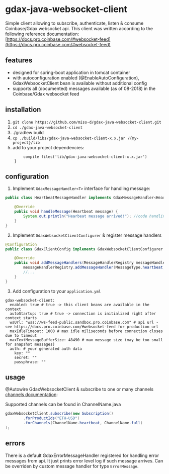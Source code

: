 # gdax-java-websocket-client
Simple client allowing to subscribe, authenticate, listen & consume Coinbase/Gdax websocket api.
This client was written according to the following reference documentation: [https://docs.pro.coinbase.com/#websocket-feed](https://docs.pro.coinbase.com/#websocket-feed)

## features
 * designed for spring-boot application in tomcat container
 * with autoconfiguration enabled (@EnableAutoConfiguration), GdaxWebsocketClient bean is available without additional config
 * supports all (documented) messages available (as of 08-2018) in the Coinbase/Gdax websocket feed
 
## installation
1. `git clone https://github.com/miss-d/gdax-java-websocket-client.git`
2. `cd ./gdax-java-websocket-client`
3. ./gradlew build
4. `cp ./build/libs/gdax-java-websocket-client-x.x.jar /{my-project}/lib`
5. add to your project dependencies:
```    dependencies {
        compile files('lib/gdax-java-websocket-client-x.x.jar')
    }
```

## configuration
1. Implement `GdaxMessageHandler<T>` interface for handling message:
```java
public class HeartbeatMessageHandler implements GdaxMessageHandler<Heartbeat> {

    @Override
    public void handleMessage(Heartbeat message) {
        System.out.println("Hearbeat message arrived!"); //code handling message
    }
}
```

2. Implement `GdaxWebsocketClientConfigurer` & register message handlers

```java
@Configuration
public class GdaxClientConfig implements GdaxWebsocketClientConfigurer {

    @Override
    public void addMessageHandlers(MessageHandlerRegistry messageHandlerRegistry) {
        messageHandlerRegistry.addMessageHandler(MessageType.heartbeat, new HeartbeatMessageHandler());
        //...
    }
}
```
3. Add configuration to your `application.yml`
```properties
gdax-websocket-client:
  enabled: true # true -> this client beans are available in the context
  autoStartup: true # true -> connection is initialized right after context starts
  wsUrl: "wss://ws-feed-public.sandbox.pro.coinbase.com" # api url - see https://docs.pro.coinbase.com/#websocket-feed for production url
  maxIdleTimeout: 1000 # max idle miliseconds before connection closes due to timeout
  maxTextMessageBufferSize: 48490 # max message size (may be too small for snapshot messages)
  auth: # your generated auth data
    key: ""
    secret: ""
    passphrase: ""
```

## usage
@Autowire GdaxWebsocketClient & subscribe to one or many channels [channels documentation](https://docs.pro.coinbase.com/#channels):

Supported channels can be found in ChannelName.java
```java
gdaxWebsocketClient.subscribe(new Subscription()
        .forProductIds("ETH-USD")
        .forChannels(ChannelName.heartbeat, ChannelName.full)
);
```

## errors
There is a default GdaxErrorMessageHandler registered for handling error messages from api. It just prints error level log if such message arrives. Can be overriden by custom message handler for type `ErrorMessage`.

